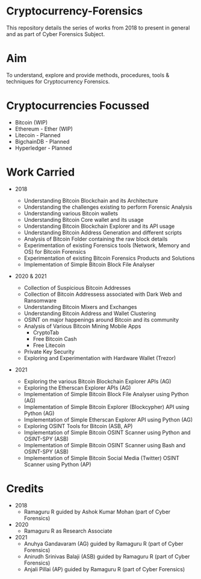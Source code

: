 # Cryptocurrency-Forensics

This repository details the series of works from 2018 to present in general and as part of Cyber Forensics Subject.

# Aim 

To understand, explore and provide methods, procedures, tools & techniques for Cryptocurrency Forensics.

# Cryptocurrencies Focussed

  - Bitcoin (WIP)
  - Ethereum - Ether (WIP) 
  - Litecoin - Planned
  - BigchainDB - Planned
  - Hyperledger - Planned

# Work Carried 

  - 2018
    - Understanding Bitcoin Blockchain and its Architecture
    - Understanding the challenges existing to perform Forensic Analysis
    - Understanding various Bitcoin wallets 
    - Understanding Bitcoin Core wallet and its usage
    - Understanding Bitcoin Blockchain Explorer and its API usage
    - Understanding Bitcoin Address Generation and different scripts
    - Analysis of Bitcoin Folder containing the raw block details   
    - Experimentation of existing Forensics tools (Network, Memory and OS) for Bitcoin Forensics
    - Experimentation of existing Bitcoin Forensics Products and Solutions 
    - Implementation of Simple Bitcoin Block File Analyser

  - 2020 & 2021
    - Collection of Suspicious Bitcoin Addresses 
    - Collection of Bitcoin Addressess associated with Dark Web and Ransomware
    - Understanding Bitcoin Mixers and Exchanges
    - Understanding Bitcoin Address and Wallet Clustering
    - OSINT on major happenings around Bitcoin and its community
    - Analysis of Various Bitcoin Mining Mobile Apps 
      - CryptoTab   
      - Free Bitcoin Cash 
      - Free Litecoin
    - Private Key Security
    - Exploring and Experimentation with Hardware Wallet (Trezor)

  - 2021
    - Exploring the various Bitcoin Blockchain Explorer APIs (AG)
    - Exploring the Etherscan Explorer APIs (AG)
    - Implementation of Simple Bitcoin Block File Analyser using Python (AG) 
    - Implementation of Simple Bitcoin Explorer (Blockcypher) API using Python (AG)
    - Implementation of Simple Etherscan Explorer API using Python (AG)
    - Exploring OSINT Tools for Bitcoin (ASB, AP)
    - Implementation of Simple Bitcoin OSINT Scanner using Python and OSINT-SPY (ASB)
    - Implementation of Simple Bitcoin OSINT Scanner using Bash and OSINT-SPY (ASB)
    - Implementation of Simple Bitcoin Social Media (Twitter) OSINT Scanner using Python (AP)

# Credits  
  - 2018
    - Ramaguru R guided by Ashok Kumar Mohan (part of Cyber Forensics)
  - 2020
    - Ramaguru R as Research Associate  
  - 2021 
    - Anuhya Gandavaram (AG) guided by Ramaguru R (part of Cyber Forensics)
    - Anirudh Srinivas Balaji (ASB) guided by Ramaguru R (part of Cyber Forensics)
    - Anjali Pillai (AP) guided by Ramaguru R (part of Cyber Forensics)
    
